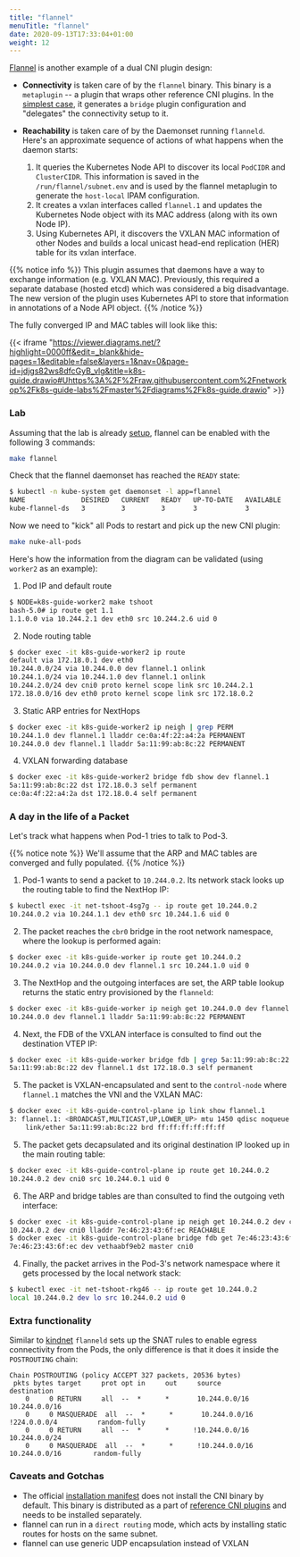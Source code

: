 ```yaml
---
title: "flannel"
menuTitle: "flannel"
date: 2020-09-13T17:33:04+01:00
weight: 12
---
```


[Flannel](https://github.com/coreos/flannel) is another example of a dual CNI plugin design:

* **Connectivity** is taken care of by the `flannel` binary. This binary is a `metaplugin` -- a plugin that wraps other reference CNI plugins. In the [simplest case](https://github.com/containernetworking/plugins/tree/master/plugins/meta/flannel#operation), it generates a `bridge` plugin configuration and "delegates" the connectivity setup to it.

* **Reachability** is taken care of by the Daemonset running `flanneld`. Here's an approximate sequence of actions of what happens when the daemon starts:
    1. It queries the Kubernetes Node API to discover its local `PodCIDR` and `ClusterCIDR`. This information is saved in the `/run/flannel/subnet.env` and is used by the flannel metaplugin to generate the `host-local` IPAM configuration.
    2. It creates a vxlan interfaces called `flannel.1` and updates the Kubernetes Node object with its MAC address (along with its own Node IP).
    3. Using Kubernetes API, it discovers the VXLAN MAC information of other Nodes and builds a local unicast head-end replication (HER) table for its vxlan interface.

{{% notice info %}}
This plugin assumes that daemons have a way to exchange information (e.g. VXLAN MAC). Previously, this required a separate database (hosted etcd) which was considered a big disadvantage. The new version of the plugin uses Kubernetes API to store that information in annotations of a Node API object.
{{% /notice %}}

The fully converged IP and MAC tables will look like this:

{{< iframe "https://viewer.diagrams.net/?highlight=0000ff&edit=_blank&hide-pages=1&editable=false&layers=1&nav=0&page-id=jdjgs82ws8dfcGyB_vlg&title=k8s-guide.drawio#Uhttps%3A%2F%2Fraw.githubusercontent.com%2Fnetworkop%2Fk8s-guide-labs%2Fmaster%2Fdiagrams%2Fk8s-guide.drawio" >}}





### Lab

Assuming that the lab is already [setup](/lab/), flannel can be enabled with the following 3 commands:

```bash
make flannel
```

Check that the flannel daemonset has reached the `READY` state:

```bash
$ kubectl -n kube-system get daemonset -l app=flannel
NAME              DESIRED   CURRENT   READY   UP-TO-DATE   AVAILABLE   NODE SELECTOR   AGE
kube-flannel-ds   3         3         3       3            3           <none>          90s
```

Now we need to "kick" all Pods to restart and pick up the new CNI plugin:

```bash
make nuke-all-pods
```

Here's how the information from the diagram can be validated (using `worker2` as an example):

1. Pod IP and default route

```bash
$ NODE=k8s-guide-worker2 make tshoot
bash-5.0# ip route get 1.1
1.1.0.0 via 10.244.2.1 dev eth0 src 10.244.2.6 uid 0 
```

2. Node routing table

```bash
$ docker exec -it k8s-guide-worker2 ip route
default via 172.18.0.1 dev eth0 
10.244.0.0/24 via 10.244.0.0 dev flannel.1 onlink 
10.244.1.0/24 via 10.244.1.0 dev flannel.1 onlink 
10.244.2.0/24 dev cni0 proto kernel scope link src 10.244.2.1 
172.18.0.0/16 dev eth0 proto kernel scope link src 172.18.0.2 
```

3. Static ARP entries for NextHops


```bash
$ docker exec -it k8s-guide-worker2 ip neigh | grep PERM
10.244.1.0 dev flannel.1 lladdr ce:0a:4f:22:a4:2a PERMANENT
10.244.0.0 dev flannel.1 lladdr 5a:11:99:ab:8c:22 PERMANENT

```

4. VXLAN forwarding database


```bash
$ docker exec -it k8s-guide-worker2 bridge fdb show dev flannel.1 
5a:11:99:ab:8c:22 dst 172.18.0.3 self permanent
ce:0a:4f:22:a4:2a dst 172.18.0.4 self permanent
```

### A day in the life of a Packet

Let's track what happens when Pod-1 tries to talk to Pod-3.

{{% notice note %}}
We'll assume that the ARP and MAC tables are converged and fully populated.
{{% /notice %}}


1. Pod-1 wants to send a packet to `10.244.0.2`. Its network stack looks up the routing table to find the NextHop IP:

```bash
$ kubectl exec -it net-tshoot-4sg7g -- ip route get 10.244.0.2
10.244.0.2 via 10.244.1.1 dev eth0 src 10.244.1.6 uid 0
```

2. The packet reaches the `cbr0` bridge in the root network namespace, where the lookup is performed again:

```bash
$ docker exec -it k8s-guide-worker ip route get 10.244.0.2
10.244.0.2 via 10.244.0.0 dev flannel.1 src 10.244.1.0 uid 0 
```

3. The NextHop and the outgoing interfaces are set, the ARP table lookup returns the static entry provisioned by the `flanneld`:

```bash
$ docker exec -it k8s-guide-worker ip neigh get 10.244.0.0 dev flannel.1
10.244.0.0 dev flannel.1 lladdr 5a:11:99:ab:8c:22 PERMANENT
```

4. Next, the FDB of the VXLAN interface is consulted to find out the destination VTEP IP:

```bash
$ docker exec -it k8s-guide-worker bridge fdb | grep 5a:11:99:ab:8c:22           
5a:11:99:ab:8c:22 dev flannel.1 dst 172.18.0.3 self permanent
```

5. The packet is VXLAN-encapsulated and sent to the `control-node` where `flannel.1` matches the VNI and the VXLAN MAC:

```bash
$ docker exec -it k8s-guide-control-plane ip link show flannel.1
3: flannel.1: <BROADCAST,MULTICAST,UP,LOWER_UP> mtu 1450 qdisc noqueue state UNKNOWN mode DEFAULT group default 
    link/ether 5a:11:99:ab:8c:22 brd ff:ff:ff:ff:ff:ff
```

5. The packet gets decapsulated and its original destination IP looked up in the main routing table:

```bash
$ docker exec -it k8s-guide-control-plane ip route get 10.244.0.2           
10.244.0.2 dev cni0 src 10.244.0.1 uid 0 
```

6. The ARP and bridge tables are than consulted to find the outgoing veth interface:

```bash
$ docker exec -it k8s-guide-control-plane ip neigh get 10.244.0.2 dev cni0 
10.244.0.2 dev cni0 lladdr 7e:46:23:43:6f:ec REACHABLE
$ docker exec -it k8s-guide-control-plane bridge fdb get 7e:46:23:43:6f:ec br cni0 
7e:46:23:43:6f:ec dev vethaabf9eb2 master cni0 
```

4. Finally, the packet arrives in the Pod-3's network namespace where it gets processed by the local network stack:

```bash
$ kubectl exec -it net-tshoot-rkg46 -- ip route get 10.244.0.2
local 10.244.0.2 dev lo src 10.244.0.2 uid 0
```

### Extra functionality

Similar to [kindnet](/cni/kindnet/) `flanneld` sets up the SNAT rules to enable egress connectivity from the Pods, the only difference is that it does it inside the `POSTROUTING` chain:

```
Chain POSTROUTING (policy ACCEPT 327 packets, 20536 bytes)
 pkts bytes target     prot opt in     out     source               destination         
    0     0 RETURN     all  --  *      *       10.244.0.0/16        10.244.0.0/16       
    0     0 MASQUERADE  all  --  *      *       10.244.0.0/16       !224.0.0.0/4          random-fully
    0     0 RETURN     all  --  *      *      !10.244.0.0/16        10.244.0.0/24       
    0     0 MASQUERADE  all  --  *      *      !10.244.0.0/16        10.244.0.0/16        random-fully
```


### Caveats and Gotchas

* The official [installation manifest](https://raw.githubusercontent.com/coreos/flannel/master/Documentation/kube-flannel.yml) does not install the CNI binary by default. This binary is distributed as a part of [reference CNI plugins](https://github.com/containernetworking/plugins/releases) and needs to be installed separately.
* flannel can run in a `direct routing` mode, which acts by installing static routes for hosts on the same subnet.
* flannel can use generic UDP encapsulation instead of VXLAN